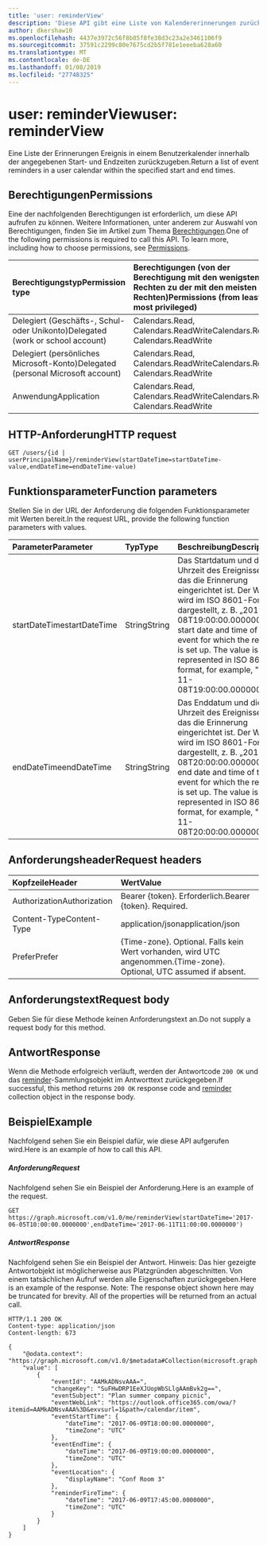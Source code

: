 ```yaml
---
title: 'user: reminderView'
description: 'Diese API gibt eine Liste von Kalendererinnerungen zurück, die im Zeitraum zwischen dem angegebenen Startdatum und dem angegebenen Enddatum liegen. '
author: dkershaw10
ms.openlocfilehash: 4437e3972c56f8b85f8fe38d3c23a2e3461106f9
ms.sourcegitcommit: 37591c2299c80e7675cd2b5f781e1eeeba628a60
ms.translationtype: MT
ms.contentlocale: de-DE
ms.lasthandoff: 01/08/2019
ms.locfileid: "27748325"
---
```

# <a name="user-reminderview"></a><span data-ttu-id="e80e6-103">user: reminderView</span><span class="sxs-lookup"><span data-stu-id="e80e6-103">user: reminderView</span></span>
<span data-ttu-id="e80e6-104">Eine Liste der Erinnerungen Ereignis in einem Benutzerkalender innerhalb der angegebenen Start- und Endzeiten zurückzugeben.</span><span class="sxs-lookup"><span data-stu-id="e80e6-104">Return a list of event reminders in a user calendar within the specified start and end times.</span></span> 

## <a name="permissions"></a><span data-ttu-id="e80e6-105">Berechtigungen</span><span class="sxs-lookup"><span data-stu-id="e80e6-105">Permissions</span></span>
<span data-ttu-id="e80e6-p101">Eine der nachfolgenden Berechtigungen ist erforderlich, um diese API aufrufen zu können. Weitere Informationen, unter anderem zur Auswahl von Berechtigungen, finden Sie im Artikel zum Thema [Berechtigungen](/graph/permissions-reference).</span><span class="sxs-lookup"><span data-stu-id="e80e6-p101">One of the following permissions is required to call this API. To learn more, including how to choose permissions, see [Permissions](/graph/permissions-reference).</span></span>

|<span data-ttu-id="e80e6-108">Berechtigungstyp</span><span class="sxs-lookup"><span data-stu-id="e80e6-108">Permission type</span></span>      | <span data-ttu-id="e80e6-109">Berechtigungen (von der Berechtigung mit den wenigsten Rechten zu der mit den meisten Rechten)</span><span class="sxs-lookup"><span data-stu-id="e80e6-109">Permissions (from least to most privileged)</span></span>              |
|:--------------------|:---------------------------------------------------------|
|<span data-ttu-id="e80e6-110">Delegiert (Geschäfts-, Schul- oder Unikonto)</span><span class="sxs-lookup"><span data-stu-id="e80e6-110">Delegated (work or school account)</span></span> | <span data-ttu-id="e80e6-111">Calendars.Read, Calendars.ReadWrite</span><span class="sxs-lookup"><span data-stu-id="e80e6-111">Calendars.Read, Calendars.ReadWrite</span></span>    |
|<span data-ttu-id="e80e6-112">Delegiert (persönliches Microsoft-Konto)</span><span class="sxs-lookup"><span data-stu-id="e80e6-112">Delegated (personal Microsoft account)</span></span> | <span data-ttu-id="e80e6-113">Calendars.Read, Calendars.ReadWrite</span><span class="sxs-lookup"><span data-stu-id="e80e6-113">Calendars.Read, Calendars.ReadWrite</span></span>    |
|<span data-ttu-id="e80e6-114">Anwendung</span><span class="sxs-lookup"><span data-stu-id="e80e6-114">Application</span></span> | <span data-ttu-id="e80e6-115">Calendars.Read, Calendars.ReadWrite</span><span class="sxs-lookup"><span data-stu-id="e80e6-115">Calendars.Read, Calendars.ReadWrite</span></span> |

## <a name="http-request"></a><span data-ttu-id="e80e6-116">HTTP-Anforderung</span><span class="sxs-lookup"><span data-stu-id="e80e6-116">HTTP request</span></span>
<!-- { "blockType": "ignored" } -->
```http
GET /users/{id | userPrincipalName}/reminderView(startDateTime=startDateTime-value,endDateTime=endDateTime-value)
```

## <a name="function-parameters"></a><span data-ttu-id="e80e6-117">Funktionsparameter</span><span class="sxs-lookup"><span data-stu-id="e80e6-117">Function parameters</span></span>
<span data-ttu-id="e80e6-118">Stellen Sie in der URL der Anforderung die folgenden Funktionsparameter mit Werten bereit.</span><span class="sxs-lookup"><span data-stu-id="e80e6-118">In the request URL, provide the following function parameters with values.</span></span>

| <span data-ttu-id="e80e6-119">Parameter</span><span class="sxs-lookup"><span data-stu-id="e80e6-119">Parameter</span></span>    | <span data-ttu-id="e80e6-120">Typ</span><span class="sxs-lookup"><span data-stu-id="e80e6-120">Type</span></span>   |<span data-ttu-id="e80e6-121">Beschreibung</span><span class="sxs-lookup"><span data-stu-id="e80e6-121">Description</span></span>|
|:---------------|:--------|:----------|
|<span data-ttu-id="e80e6-122">startDateTime</span><span class="sxs-lookup"><span data-stu-id="e80e6-122">startDateTime</span></span>|<span data-ttu-id="e80e6-123">String</span><span class="sxs-lookup"><span data-stu-id="e80e6-123">String</span></span>|<span data-ttu-id="e80e6-p102">Das Startdatum und die Uhrzeit des Ereignisses, für das die Erinnerung eingerichtet ist. Der Wert wird im ISO 8601-Format dargestellt, z. B. „2015-11-08T19:00:00.0000000“.</span><span class="sxs-lookup"><span data-stu-id="e80e6-p102">The start date and time of the event for which the reminder is set up. The value is represented in ISO 8601 format, for example, "2015-11-08T19:00:00.0000000".</span></span>|
|<span data-ttu-id="e80e6-126">endDateTime</span><span class="sxs-lookup"><span data-stu-id="e80e6-126">endDateTime</span></span>|<span data-ttu-id="e80e6-127">String</span><span class="sxs-lookup"><span data-stu-id="e80e6-127">String</span></span>|<span data-ttu-id="e80e6-p103">Das Enddatum und die Uhrzeit des Ereignisses, für das die Erinnerung eingerichtet ist. Der Wert wird im ISO 8601-Format dargestellt, z. B. „2015-11-08T20:00:00.0000000“.</span><span class="sxs-lookup"><span data-stu-id="e80e6-p103">The end date and time of the event for which the reminder is set up. The value is represented in ISO 8601 format, for example, "2015-11-08T20:00:00.0000000".</span></span>|

## <a name="request-headers"></a><span data-ttu-id="e80e6-130">Anforderungsheader</span><span class="sxs-lookup"><span data-stu-id="e80e6-130">Request headers</span></span>
| <span data-ttu-id="e80e6-131">Kopfzeile</span><span class="sxs-lookup"><span data-stu-id="e80e6-131">Header</span></span>       | <span data-ttu-id="e80e6-132">Wert</span><span class="sxs-lookup"><span data-stu-id="e80e6-132">Value</span></span>|
|:-----------|:------|
| <span data-ttu-id="e80e6-133">Authorization</span><span class="sxs-lookup"><span data-stu-id="e80e6-133">Authorization</span></span>  | <span data-ttu-id="e80e6-p104">Bearer {token}. Erforderlich.</span><span class="sxs-lookup"><span data-stu-id="e80e6-p104">Bearer {token}. Required.</span></span>  |
| <span data-ttu-id="e80e6-136">Content-Type</span><span class="sxs-lookup"><span data-stu-id="e80e6-136">Content-Type</span></span>   | <span data-ttu-id="e80e6-137">application/json</span><span class="sxs-lookup"><span data-stu-id="e80e6-137">application/json</span></span> |
| <span data-ttu-id="e80e6-138">Prefer</span><span class="sxs-lookup"><span data-stu-id="e80e6-138">Prefer</span></span> | <span data-ttu-id="e80e6-p105">{Time-zone}. Optional. Falls kein Wert vorhanden, wird UTC angenommen.</span><span class="sxs-lookup"><span data-stu-id="e80e6-p105">{Time-zone}. Optional, UTC assumed if absent.</span></span>|

## <a name="request-body"></a><span data-ttu-id="e80e6-141">Anforderungstext</span><span class="sxs-lookup"><span data-stu-id="e80e6-141">Request body</span></span>
<span data-ttu-id="e80e6-142">Geben Sie für diese Methode keinen Anforderungstext an.</span><span class="sxs-lookup"><span data-stu-id="e80e6-142">Do not supply a request body for this method.</span></span>

## <a name="response"></a><span data-ttu-id="e80e6-143">Antwort</span><span class="sxs-lookup"><span data-stu-id="e80e6-143">Response</span></span>

<span data-ttu-id="e80e6-144">Wenn die Methode erfolgreich verläuft, werden der Antwortcode `200 OK` und das [reminder](../resources/reminder.md)-Sammlungsobjekt im Antworttext zurückgegeben.</span><span class="sxs-lookup"><span data-stu-id="e80e6-144">If successful, this method returns `200 OK` response code and [reminder](../resources/reminder.md) collection object in the response body.</span></span>

## <a name="example"></a><span data-ttu-id="e80e6-145">Beispiel</span><span class="sxs-lookup"><span data-stu-id="e80e6-145">Example</span></span>
<span data-ttu-id="e80e6-146">Nachfolgend sehen Sie ein Beispiel dafür, wie diese API aufgerufen wird.</span><span class="sxs-lookup"><span data-stu-id="e80e6-146">Here is an example of how to call this API.</span></span>
##### <a name="request"></a><span data-ttu-id="e80e6-147">Anforderung</span><span class="sxs-lookup"><span data-stu-id="e80e6-147">Request</span></span>
<span data-ttu-id="e80e6-148">Nachfolgend sehen Sie ein Beispiel der Anforderung.</span><span class="sxs-lookup"><span data-stu-id="e80e6-148">Here is an example of the request.</span></span>
<!-- {
  "blockType": "request",
  "name": "user_reminderview"
}-->
```http
GET https://graph.microsoft.com/v1.0/me/reminderView(startDateTime='2017-06-05T10:00:00.0000000',endDateTime='2017-06-11T11:00:00.0000000')
```

##### <a name="response"></a><span data-ttu-id="e80e6-149">Antwort</span><span class="sxs-lookup"><span data-stu-id="e80e6-149">Response</span></span>
<span data-ttu-id="e80e6-p106">Nachfolgend sehen Sie ein Beispiel der Antwort. Hinweis: Das hier gezeigte Antwortobjekt ist möglicherweise aus Platzgründen abgeschnitten. Von einem tatsächlichen Aufruf werden alle Eigenschaften zurückgegeben.</span><span class="sxs-lookup"><span data-stu-id="e80e6-p106">Here is an example of the response. Note: The response object shown here may be truncated for brevity. All of the properties will be returned from an actual call.</span></span>
<!-- {
  "blockType": "response",
  "truncated": true,
  "@odata.type": "microsoft.graph.reminder",
  "isCollection": true
} -->
```http
HTTP/1.1 200 OK
Content-type: application/json
Content-length: 673

{
    "@odata.context": "https://graph.microsoft.com/v1.0/$metadata#Collection(microsoft.graph.reminder)",
    "value": [
        {
            "eventId": "AAMkADNsvAAA=",
            "changeKey": "SuFHwDRP1EeXJUopWbSLlgAAmBvk2g==",
            "eventSubject": "Plan summer company picnic",
            "eventWebLink": "https://outlook.office365.com/owa/?itemid=AAMkADNsvAAA%3D&exvsurl=1&path=/calendar/item",
            "eventStartTime": {
                "dateTime": "2017-06-09T18:00:00.0000000",
                "timeZone": "UTC"
            },
            "eventEndTime": {
                "dateTime": "2017-06-09T19:00:00.0000000",
                "timeZone": "UTC"
            },
            "eventLocation": {
                "displayName": "Conf Room 3"
            },
            "reminderFireTime": {
                "dateTime": "2017-06-09T17:45:00.0000000",
                "timeZone": "UTC"
            }
        }
    ]
}
```

<!-- uuid: 8fcb5dbc-d5aa-4681-8e31-b001d5168d79
2015-10-25 14:57:30 UTC -->
<!-- {
  "type": "#page.annotation",
  "description": "user: reminderView",
  "keywords": "",
  "section": "documentation",
  "tocPath": ""
}-->
